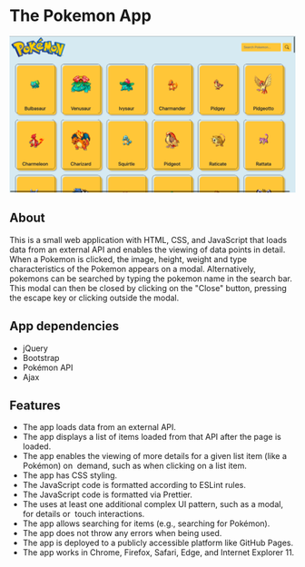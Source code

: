 # The Pokemon App

![This is a screenshot of the Pokémon App](pokemon_main.png)

## About
This is a small  web  application  with  HTML,   CSS,   and  JavaScript  that  loads data  from  an  external  API  and  enables  the  viewing  of  data  points  in  detail. When a Pokemon is clicked, the image, height, weight and type characteristics of the Pokemon appears on a modal. Alternatively, pokemons can be searched by typing the pokemon name in the search bar. This modal can then be closed by clicking on the "Close" button, pressing the escape key or clicking outside the modal.

## App dependencies
- jQuery
- Bootstrap
- Pokémon API
- Ajax

## Features
- The  app  loads  data  from  an  external  API.  
- The  app  displays  a  list  of  items  loaded  from  that  API  after  the  page  is  loaded.  
- The  app  enables  the  viewing  of  more  details  for  a  given  list  item  (like  a  Pokémon)  on  demand,  such  as  when  clicking  on  a  list  item.  
- The  app  has  CSS  styling.  
- The  JavaScript  code  is formatted  according  to  ESLint  rules.  
- The  JavaScript  code  is  formatted  via  Prettier.
- The  uses  at  least  one  additional  complex  UI  pattern,  such  as  a  modal,  for  details  or  touch  interactions.  
- The app allows  searching  for  items  (e.g.,  searching  for  Pokémon).  
- The  app  does  not  throw  any  errors  when  being  used.  
- The  app  is  deployed  to  a  publicly  accessible  platform  like  GitHub  Pages.
- The  app  works  in  Chrome,  Firefox,  Safari,  Edge,  and  Internet  Explorer  11.
